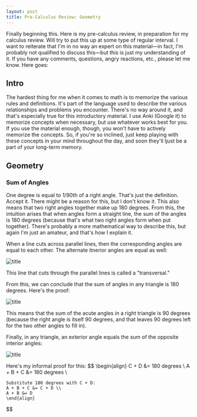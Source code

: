 ```yaml
---
layout: post
title: Pre-Calculus Review: Geometry
---
```

Finally beginning this. Here is my pre-calculus review, in preparation for my calculus review. Will try to put this up at some type of regular interval. I want to reiterate that I'm in no way an expert on this material—in fact, I'm probably not qualified to discuss this—but this is just my understanding of it. If you have any comments, questions, angry reactions, etc., please let me know. Here goes:

## Intro 
The hardest thing for me when it comes to math is to memorize the various rules and definitions. It's part of the language used to describe the various relationships and problems you encounter. There's no way around it, and that's especially true for this introductory material. I use Anki (Google it) to memorize concepts when necessary, but use whatever works best for you. If you use the material enough, though, you won't have to actively memorize the concepts. So, if you're so inclined, just keep playing with these concepts in your mind throughout the day, and soon they'll ljust be a part of your long-term memory.

## Geometry
### Sum of Angles
One degree is equal to 1/90th of a right angle. That's just the definition. Accept it. There might be a reason for this, but I don't know it. This also means that two right angles together make up 180 degrees. From this, the intuition arises that when angles form a straight line, the sum of the angles is 180 degrees (because that's what two right angles form when put together). There's probably a more mathematical way to describe this, but again I'm just an amateur, and that's how I explain it.

When a line cuts across parallel lines, then the corresponding angles are equal to each other. The alternate itnerior angles are equal as well:

![title](file:///Users/AMP/Desktop/GitHub%20Repository/michaeliero.github.io/images/Transveral%20Line%20and%20Angles.png)

This line that cuts through the parallel lines is called a "transversal."

From this, we can conclude that the sum of angles in any triangle is 180 degrees. Here's the proof:

![title](file:///Users/AMP/Desktop/GitHub%20Repository/michaeliero.github.io/images/Proof%20for%20180%20Degrees%20for%20Triangles.png)

This means that the sum of the acute angles in a right triangle is 90 degrees (because the right angle is itself 90 degrees, and that leaves 90 degrees left for the two other angles to fill in).

Finally, in any triangle, an exterior angle equals the sum of the opposite interior angles:

![title](file:///Users/AMP/Desktop/GitHub%20Repository/michaeliero.github.io/images/Exterior%20Angle.png)

Here's my informal proof for this:
$$ \begin{align} 
	C + D &= 180 degrees \\
	A + B + C &= 180 degrees \\
	
	Substitute 180 degrees with C + D:
	A + B + C &= C + D \\
	A + B &= D
	\end{align}
$$
